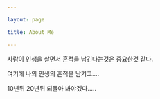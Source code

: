 ```yaml
---

layout: page

title: About Me

---
```


사람이 인생을 살면서 흔적을 남긴다는것은 중요한것 같다.<br>

여기에 나의 인생의 흔적을 남기고....<br>

10년뒤 20년뒤 되돌아 봐야겠다.....<br>
